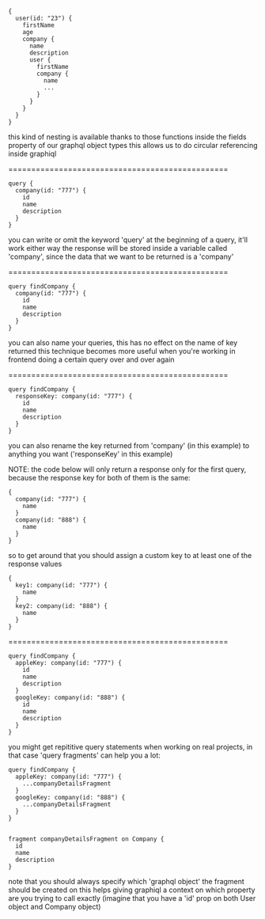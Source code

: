     {
      user(id: "23") {
        firstName
        age
        company {
          name
          description
          user {
            firstName
            company {
              name
              ...
            }
          }
        }
      }
    }

this kind of nesting is available thanks to those functions inside the fields property of our graphql object types
this allows us to do circular referencing inside graphiql

================================================

    query {
      company(id: "777") {
        id
        name
        description
      }
    }

you can write or omit the keyword 'query' at the beginning of a query, it'll work either way
the response will be stored inside a variable called 'company', since the data that we want to be returned is a 'company'

================================================

    query findCompany {
      company(id: "777") {
        id
        name
        description
      }
    }

you can also name your queries, this has no effect on the name of key returned
this technique becomes more useful when you're working in frontend doing a certain query over and over again

================================================

    query findCompany {
      responseKey: company(id: "777") {
        id
        name
        description
      }
    }

you can also rename the key returned from 'company' (in this example) to anything you want ('responseKey' in this example)

NOTE: the code below will only return a response only for the first query, because the response key for both of them is the same:

    {
      company(id: "777") {
        name
      }
      company(id: "888") {
        name
      }
    }

so to get around that you should assign a custom key to at least one of the response values

    {
      key1: company(id: "777") {
        name
      }
      key2: company(id: "888") {
        name
      }
    }

================================================

    query findCompany {
      appleKey: company(id: "777") {
        id
        name
        description
      }
      googleKey: company(id: "888") {
        id
        name
        description
      }
    }

you might get repititive query statements when working on real projects, in that case 'query fragments' can help you a lot:

    query findCompany {
      appleKey: company(id: "777") {
        ...companyDetailsFragment
      }
      googleKey: company(id: "888") {
        ...companyDetailsFragment
      }
    }


    fragment companyDetailsFragment on Company {
      id
      name
      description
    }

note that you should always specify which 'graphql object' the fragment should be created on
this helps giving graphiql a context on which property are you trying to call exactly (imagine that you have a 'id' prop on both User object and Company object)
